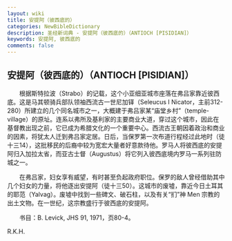 ```yaml
---
layout: wiki
title: 安提阿（彼西底的）
categories: NewBibleDictionary
description: 圣经新词典 - 安提阿（彼西底的）（ANTIOCH [PISIDIAN]）
keywords: 安提阿, 彼西底的
comments: false
---
```


## 安提阿（彼西底的）（ANTIOCH [PISIDIAN]）

　　根据斯特拉波（Strabo）的记载，这个小亚细亚城市座落在弗吕家靠近彼西底。这是马其顿骑兵部队领袖西流古一世尼加铎（Seleucus I Nicator，主前312-280）所建立的几个同名城市之一，大概建于弗吕家某“庙堂乡村”（temple-village）的原址。连系以弗所及基利家的主要商业大道，穿过这个城市，因此在基督教出现之前，它已成为希腊文化的一个重要中心。西流古王朝因着政治和商业的因素，将犹太人迁到弗吕家定居。日后，当保罗第一次布道行程经过此地时（徒十三14），这批移民的后裔中较为宽宏大量者好意款待他。罗马人将彼西底的安提阿归入加拉太省，而亚古士督（Augustus）将它列入彼西底境内罗马一系列驻防城之一。

　　在弗吕家，妇女享有威望，有时甚至负起政府职位。保罗的敌人曾经借助其中几个妇女的力量，将他逐出安提阿（徒十三50）。这城市的废墟，靠近今日土耳其的耶范（Yalvag）。废墟中找到一些碑文、破石柱，以及有关“扪”神 Men 宗教的出土文物。在一世纪，这宗教盛行于彼西底的安提阿。

　　书目：B. Levick, JHS 91, 1971，页80-4。

R.K.H.






